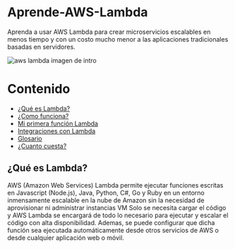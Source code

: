 # Aprende-AWS-Lambda
Aprenda a usar AWS Lambda para crear microservicios escalables en menos tiempo y con un costo mucho menor a las aplicaciones tradicionales basadas en servidores.

![aws lambda imagen de intro](https://s3.amazonaws.com/spot-resources/SPOT/services.jpg)

# Contenido

* [¿Qué es Lambda?](#que-es-lambda)
* [¿Como funciona?](#como-funciona)
* [Mi primera función Lambda](#mi-primera-funcion)
* [Integraciones con Lambda](#integraciones)
* [Glosario](#glosario)
* [¿Cuanto cuesta?](#cuanto-cuesta)

## ¿Qué es Lambda?

AWS (Amazon Web Services) Lambda permite ejecutar funciones escritas en Javascript (Node.js), Java, Python, C#, Go y Ruby
en un entorno inmensamente escalable en la nube de Amazon sin la necesidad de aprovisionar ni administrar instancias VM
Solo se necesita cargar el código y AWS Lambda se encargará de todo lo necesario para ejecutar y escalar el código con alta disponibilidad. Ademas, se puede configurar que dicha función sea ejecutada automáticamente desde otros servicios de AWS o desde cualquier aplicación web o móvil.




